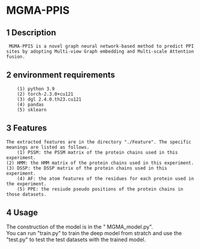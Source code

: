 # MGMA-PPIS

## 1 Description
     MGMA-PPIS is a novel graph neural network-based method to predict PPI sites by adopting Multi-view Graph embedding and Multi-scale Attention fusion.

## 2 environment requirements
        (1) python 3.9
        (2) torch-2.3.0+cu121
        (3) dgl 2.4.0.th23.cu121
        (4) pandas
        (5) sklearn

## 3 Features
    The extracted features are in the directory "./Feature". The specific meanings are listed as follows.
        (1) PSSM: the PSSM matrix of the protein chains used in this experiment.
	(2) HMM: the HMM matrix of the protein chains used in this experiment.
	(3) DSSP: the DSSP matrix of the protein chains used in this experiment.
        (4) AF: the atom features of the residues for each protein used in the experiment.
        (5) PPE: the resiude pseudo positions of the protein chains in those datasets.
       
## 4 Usage
  The construction of the model is in the " MGMA_model.py".<br>
  You can run "train.py" to train the deep model from stratch and use the "test.py" to test the test datasets with the trained model.

  

